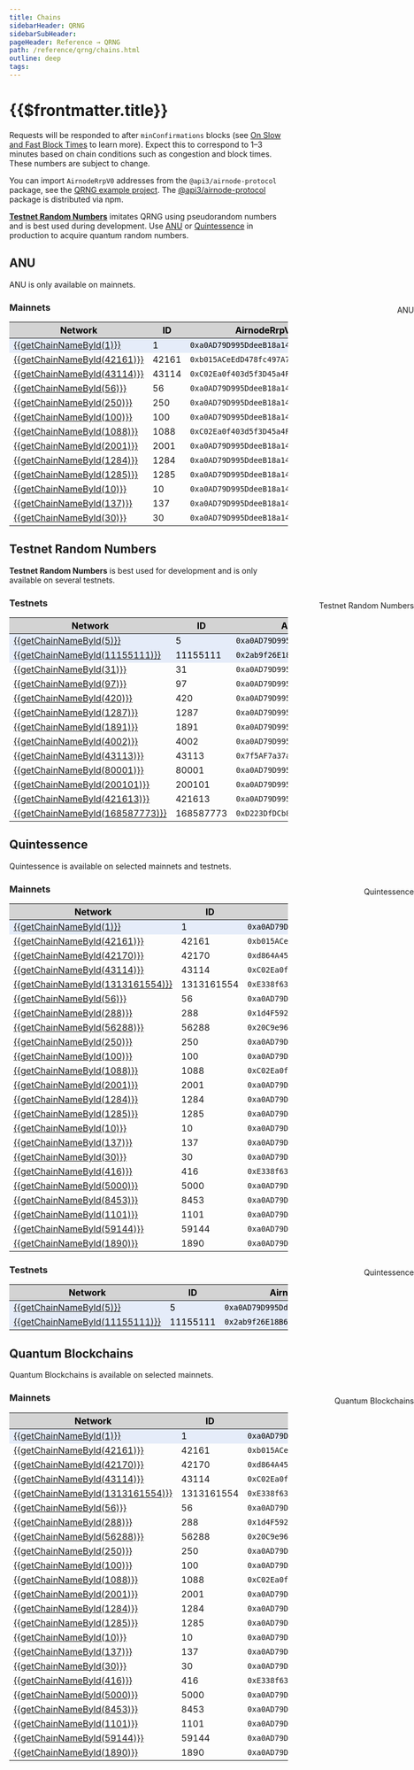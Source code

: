 ```yaml
---
title: Chains
sidebarHeader: QRNG
sidebarSubHeader:
pageHeader: Reference → QRNG
path: /reference/qrng/chains.html
outline: deep
tags:
---
```


<script setup lang="ts">
    import { CHAINS } from '@api3/chains';
    
    function getChainNameById(id) {
      const c = CHAINS.find((chain) => chain.id == id); // Could be string or number
      if (!c) {
        // handle bad id
        return `Chain ID ${id}`;
      }
      return c.name;
    }
</script>

<style>
  .mainnets th {
    word-wrap: break-word;
    text-align: center;
    color:black;
    background:lightgray !important;

  }
  .mainnets th  code { color:black;background: gray; }
  .mainnets tr:nth-child(1) td { color:black;background: #e5ecf9; }
  .mainnets tr:nth-child(1) td code { color:black;background: #e5ecf9; }
  
  .testnets th {
    word-wrap: break-word;
    text-align: center;
    color:black;
    background:lightgray !important;
  }

  .testnets tr:nth-child(1) { color:black;background: #e5ecf9; }
  .testnets tr:nth-child(1) td code { color:black;background: #e5ecf9; }
  .testnets tr:nth-child(2) { color:black;background: #e5ecf9; }
  .testnets tr:nth-child(2) td code { color:black;background: #e5ecf9; }
  

</style>

<PageHeader/>

<SearchHighlight/>

<FlexStartTag/>

# {{$frontmatter.title}}

Requests will be responded to after `minConfirmations` blocks (see
[On Slow and Fast Block Times](https://blog.ethereum.org/2015/09/14/on-slow-and-fast-block-times/)
to learn more). Expect this to correspond to 1–3 minutes based on chain
conditions such as congestion and block times. These numbers are subject to
change.

You can import `AirnodeRrpV0` addresses from the `@api3/airnode-protocol`
package, see the
[QRNG example project](https://github.com/api3dao/qrng-example). The
[@api3/airnode-protocol](https://www.npmjs.com/package/@api3/airnode-protocol)
package is distributed via npm.

[**Testnet Random Numbers**](/reference/qrng/chains.md#testnet-random-numbers)
imitates QRNG using pseudorandom numbers and is best used during development.
Use [ANU](/reference/qrng/chains.md#anu) or
[Quintessence](/reference/qrng/chains.md#quintessence) in production to acquire
quantum random numbers.

<!--
Do not use tabs to display the two tables below. Tabs does not support nested Vue components
beyond one level deep inside and element (i.e. <div>). See /dev/tabs.md
-->

<!-- "white-space: nowrap;" on the first row will cause the remaining rows
to not break as well.
-->

## ANU

ANU is only available on mainnets.

### Mainnets

<div class="mainnets">

<div style="position:absolute;right:0px;margin-top:-30px;">ANU</div>

| Network                                                                             | ID    | AirnodeRrpV0 Address                                                                                                 | minConfirmations |
| ----------------------------------------------------------------------------------- | ----- | -------------------------------------------------------------------------------------------------------------------- | ---------------- |
| [{{getChainNameById(1)}}](https://etherscan.io)                                     | 1     | <code>0xa0AD79D995DdeeB18a14eAef56A549A04e3Aa1Bd</code><CopyIcon text="0xa0AD79D995DdeeB18a14eAef56A549A04e3Aa1Bd"/> | 6                |
| [{{getChainNameById(42161)}}](https://arbiscan.io)                                  | 42161 | <code>0xb015ACeEdD478fc497A798Ab45fcED8BdEd08924</code><CopyIcon text="0xb015ACeEdD478fc497A798Ab45fcED8BdEd08924"/> | 25               |
| [{{getChainNameById(43114)}}](https://snowtrace.io/)                                | 43114 | <code>0xC02Ea0f403d5f3D45a4F1d0d817e7A2601346c9E</code><CopyIcon text="0xC02Ea0f403d5f3D45a4F1d0d817e7A2601346c9E"/> | 25               |
| [{{getChainNameById(56)}}](https://bscscan.com)                                     | 56    | <code>0xa0AD79D995DdeeB18a14eAef56A549A04e3Aa1Bd</code><CopyIcon text="0xa0AD79D995DdeeB18a14eAef56A549A04e3Aa1Bd"/> | 25               |
| [{{getChainNameById(250)}}](https://ftmscan.com)                                    | 250   | <code>0xa0AD79D995DdeeB18a14eAef56A549A04e3Aa1Bd</code><CopyIcon text="0xa0AD79D995DdeeB18a14eAef56A549A04e3Aa1Bd"/> | 80               |
| [{{getChainNameById(100)}}](https://gnosisscan.io)                                  | 100   | <code>0xa0AD79D995DdeeB18a14eAef56A549A04e3Aa1Bd</code><CopyIcon text="0xa0AD79D995DdeeB18a14eAef56A549A04e3Aa1Bd"/> | 15               |
| [{{getChainNameById(1088)}}](https://andromeda-explorer.metis.io)                   | 1088  | <code>0xC02Ea0f403d5f3D45a4F1d0d817e7A2601346c9E</code><CopyIcon text="0xC02Ea0f403d5f3D45a4F1d0d817e7A2601346c9E"/> | 12               |
| [{{getChainNameById(2001)}}](https://explorer-devnet-cardano-evm.c1.milkomeda.com/) | 2001  | <code>0xa0AD79D995DdeeB18a14eAef56A549A04e3Aa1Bd</code><CopyIcon text="0xa0AD79D995DdeeB18a14eAef56A549A04e3Aa1Bd"/> | 20               |
| [{{getChainNameById(1284)}}](https://moonscan.io)                                   | 1284  | <code>0xa0AD79D995DdeeB18a14eAef56A549A04e3Aa1Bd</code><CopyIcon text="0xa0AD79D995DdeeB18a14eAef56A549A04e3Aa1Bd"/> | 6                |
| [{{getChainNameById(1285)}}](https://moonriver.moonscan.io)                         | 1285  | <code>0xa0AD79D995DdeeB18a14eAef56A549A04e3Aa1Bd</code><CopyIcon text="0xa0AD79D995DdeeB18a14eAef56A549A04e3Aa1Bd"/> | 3                |
| [{{getChainNameById(10)}}](https://optimistic.etherscan.io)                         | 10    | <code>0xa0AD79D995DdeeB18a14eAef56A549A04e3Aa1Bd</code><CopyIcon text="0xa0AD79D995DdeeB18a14eAef56A549A04e3Aa1Bd"/> | 25               |
| [{{getChainNameById(137)}}](https://polygonscan.com)                                | 137   | <code>0xa0AD79D995DdeeB18a14eAef56A549A04e3Aa1Bd</code><CopyIcon text="0xa0AD79D995DdeeB18a14eAef56A549A04e3Aa1Bd"/> | 20               |
| [{{getChainNameById(30)}}](https://explorer.rsk.co)                                 | 30    | <code>0xa0AD79D995DdeeB18a14eAef56A549A04e3Aa1Bd</code><CopyIcon text="0xa0AD79D995DdeeB18a14eAef56A549A04e3Aa1Bd"/> | 3                |

</div>

## Testnet Random Numbers

**Testnet Random Numbers** is best used for development and is only available on
several testnets.

### Testnets

<div class="testnets">

<div style="position:absolute;right:0px;margin-top:-30px;">Testnet Random Numbers</div>

| Network                                                                               | ID        | AirnodeRrpV0 Address                                                                                                 | minConfirmations |
| ------------------------------------------------------------------------------------- | --------- | -------------------------------------------------------------------------------------------------------------------- | ---------------- |
| [{{getChainNameById(5)}}](https://goerli.etherscan.io)                                | 5         | <code>0xa0AD79D995DdeeB18a14eAef56A549A04e3Aa1Bd</code><CopyIcon text="0xa0AD79D995DdeeB18a14eAef56A549A04e3Aa1Bd"/> | 1                |
| [{{getChainNameById(11155111)}}](https://sepolia.etherscan.io)                        | 11155111  | <code>0x2ab9f26E18B64848cd349582ca3B55c2d06f507d</code><CopyIcon text="0x2ab9f26E18B64848cd349582ca3B55c2d06f507d"/> | 1                |
| [{{getChainNameById(31)}}](https://explorer.testnet.rsk.co)                           | 31        | <code>0xa0AD79D995DdeeB18a14eAef56A549A04e3Aa1Bd</code><CopyIcon text="0xa0AD79D995DdeeB18a14eAef56A549A04e3Aa1Bd"/> | 1                |
| [{{getChainNameById(97)}}](https://testnet.bscscan.com)                               | 97        | <code>0xa0AD79D995DdeeB18a14eAef56A549A04e3Aa1Bd</code><CopyIcon text="0xa0AD79D995DdeeB18a14eAef56A549A04e3Aa1Bd"/> | 1                |
| [{{getChainNameById(420)}}](https://goerli-optimism.etherscan.io)                     | 420       | <code>0xa0AD79D995DdeeB18a14eAef56A549A04e3Aa1Bd</code><CopyIcon text="0xa0AD79D995DdeeB18a14eAef56A549A04e3Aa1Bd"/> | 1                |
| [{{getChainNameById(1287)}}](https://moonbase.moonscan.io)                            | 1287      | <code>0xa0AD79D995DdeeB18a14eAef56A549A04e3Aa1Bd</code><CopyIcon text="0xa0AD79D995DdeeB18a14eAef56A549A04e3Aa1Bd"/> | 1                |
| [{{getChainNameById(1891)}}](https://pegasus.lightlink.io/)                           | 1891      | <code>0xa0AD79D995DdeeB18a14eAef56A549A04e3Aa1Bd</code><CopyIcon text="0xa0AD79D995DdeeB18a14eAef56A549A04e3Aa1Bd"/> | 10               |
| [{{getChainNameById(4002)}}](https://testnet.ftmscan.com)                             | 4002      | <code>0xa0AD79D995DdeeB18a14eAef56A549A04e3Aa1Bd</code><CopyIcon text="0xa0AD79D995DdeeB18a14eAef56A549A04e3Aa1Bd"/> | 1                |
| [{{getChainNameById(43113)}}](https://testnet.snowtrace.io)                           | 43113     | <code>0x7f5AF7a37a33898544717AAa6c35c111dCe95b28</code><CopyIcon text="0x7f5AF7a37a33898544717AAa6c35c111dCe95b28"/> | 1                |
| [{{getChainNameById(80001)}}](https://mumbai.polygonscan.com)                         | 80001     | <code>0xa0AD79D995DdeeB18a14eAef56A549A04e3Aa1Bd</code><CopyIcon text="0xa0AD79D995DdeeB18a14eAef56A549A04e3Aa1Bd"/> | 1                |
| [{{getChainNameById(200101)}}](https://explorer-devnet-cardano-evm.c1.milkomeda.com/) | 200101    | <code>0xa0AD79D995DdeeB18a14eAef56A549A04e3Aa1Bd</code><CopyIcon text="0xa0AD79D995DdeeB18a14eAef56A549A04e3Aa1Bd"/> | 1                |
| [{{getChainNameById(421613)}}](https://goerli.arbiscan.io/)                           | 421613    | <code>0xa0AD79D995DdeeB18a14eAef56A549A04e3Aa1Bd</code><CopyIcon text="0xa0AD79D995DdeeB18a14eAef56A549A04e3Aa1Bd"/> | 1                |
| [{{getChainNameById(168587773)}}](https://testnet.blastscan.io)                       | 168587773 | <code>0xD223DfDCb888CA1539bb3459a83c543A1608F038</code><CopyIcon text="0xD223DfDCb888CA1539bb3459a83c543A1608F038"/> | 1                |

</div>

## Quintessence

Quintessence is available on selected mainnets and testnets.

### Mainnets

<div class="mainnets">

<div style="position:absolute;right:0px;margin-top:-30px;">Quintessence</div>

| Network                                                                             | ID         | AirnodeRrpV0 Address                                                                                                 | minConfirmations |
| ----------------------------------------------------------------------------------- | ---------- | -------------------------------------------------------------------------------------------------------------------- | ---------------- |
| [{{getChainNameById(1)}}](https://etherscan.io)                                     | 1          | <code>0xa0AD79D995DdeeB18a14eAef56A549A04e3Aa1Bd</code><CopyIcon text="0xa0AD79D995DdeeB18a14eAef56A549A04e3Aa1Bd"/> | 6                |
| [{{getChainNameById(42161)}}](https://arbiscan.io)                                  | 42161      | <code>0xb015ACeEdD478fc497A798Ab45fcED8BdEd08924</code><CopyIcon text="0xb015ACeEdD478fc497A798Ab45fcED8BdEd08924"/> | 25               |
| [{{getChainNameById(42170)}}](https://nova.arbiscan.io)                             | 42170      | <code>0xd864A45334C7a632cA9149993682354D7f967F28</code><CopyIcon text="0xd864A45334C7a632cA9149993682354D7f967F28"/> | 25               |
| [{{getChainNameById(43114)}}](https://snowtrace.io/)                                | 43114      | <code>0xC02Ea0f403d5f3D45a4F1d0d817e7A2601346c9E</code><CopyIcon text="0xC02Ea0f403d5f3D45a4F1d0d817e7A2601346c9E"/> | 25               |
| [{{getChainNameById(1313161554)}}](https://explorer.mainnet.aurora.dev)             | 1313161554 | <code>0xE338f63170c42bA0d2a888f18F6185369779009c</code><CopyIcon text="0xE338f63170c42bA0d2a888f18F6185369779009c"/> | 25               |
| [{{getChainNameById(56)}}](https://bscscan.com)                                     | 56         | <code>0xa0AD79D995DdeeB18a14eAef56A549A04e3Aa1Bd</code><CopyIcon text="0xa0AD79D995DdeeB18a14eAef56A549A04e3Aa1Bd"/> | 25               |
| [{{getChainNameById(288)}}](https://bobascan.com)                                   | 288        | <code>0x1d4F592E0723e03bed2Ff6d78F3CEe6750f08B38</code><CopyIcon text="0x1d4F592E0723e03bed2Ff6d78F3CEe6750f08B38"/> | 10               |
| [{{getChainNameById(56288)}}](https://blockexplorer.bnb.boba.network)               | 56288      | <code>0x20C9e9610d4e719a39F82893b3f42e2730F42778</code><CopyIcon text="0x20C9e9610d4e719a39F82893b3f42e2730F42778"/> | 25               |
| [{{getChainNameById(250)}}](https://ftmscan.com)                                    | 250        | <code>0xa0AD79D995DdeeB18a14eAef56A549A04e3Aa1Bd</code><CopyIcon text="0xa0AD79D995DdeeB18a14eAef56A549A04e3Aa1Bd"/> | 80               |
| [{{getChainNameById(100)}}](https://gnosisscan.io)                                  | 100        | <code>0xa0AD79D995DdeeB18a14eAef56A549A04e3Aa1Bd</code><CopyIcon text="0xa0AD79D995DdeeB18a14eAef56A549A04e3Aa1Bd"/> | 15               |
| [{{getChainNameById(1088)}}](https://andromeda-explorer.metis.io)                   | 1088       | <code>0xC02Ea0f403d5f3D45a4F1d0d817e7A2601346c9E</code><CopyIcon text="0xC02Ea0f403d5f3D45a4F1d0d817e7A2601346c9E"/> | 12               |
| [{{getChainNameById(2001)}}](https://explorer-devnet-cardano-evm.c1.milkomeda.com/) | 2001       | <code>0xa0AD79D995DdeeB18a14eAef56A549A04e3Aa1Bd</code><CopyIcon text="0xa0AD79D995DdeeB18a14eAef56A549A04e3Aa1Bd"/> | 20               |
| [{{getChainNameById(1284)}}](https://moonscan.io)                                   | 1284       | <code>0xa0AD79D995DdeeB18a14eAef56A549A04e3Aa1Bd</code><CopyIcon text="0xa0AD79D995DdeeB18a14eAef56A549A04e3Aa1Bd"/> | 6                |
| [{{getChainNameById(1285)}}](https://moonriver.moonscan.io)                         | 1285       | <code>0xa0AD79D995DdeeB18a14eAef56A549A04e3Aa1Bd</code><CopyIcon text="0xa0AD79D995DdeeB18a14eAef56A549A04e3Aa1Bd"/> | 3                |
| [{{getChainNameById(10)}}](https://optimistic.etherscan.io)                         | 10         | <code>0xa0AD79D995DdeeB18a14eAef56A549A04e3Aa1Bd</code><CopyIcon text="0xa0AD79D995DdeeB18a14eAef56A549A04e3Aa1Bd"/> | 25               |
| [{{getChainNameById(137)}}](https://polygonscan.com)                                | 137        | <code>0xa0AD79D995DdeeB18a14eAef56A549A04e3Aa1Bd</code><CopyIcon text="0xa0AD79D995DdeeB18a14eAef56A549A04e3Aa1Bd"/> | 20               |
| [{{getChainNameById(30)}}](https://explorer.rsk.co)                                 | 30         | <code>0xa0AD79D995DdeeB18a14eAef56A549A04e3Aa1Bd</code><CopyIcon text="0xa0AD79D995DdeeB18a14eAef56A549A04e3Aa1Bd"/> | 3                |
| [{{getChainNameById(416)}}](https://explorer.sx.technology)                         | 416        | <code>0xE338f63170c42bA0d2a888f18F6185369779009c</code><CopyIcon text="0xE338f63170c42bA0d2a888f18F6185369779009c"/> | 20               |
| [{{getChainNameById(5000)}}](https://explorer.mantle.xyz/)                          | 5000       | <code>0xa0AD79D995DdeeB18a14eAef56A549A04e3Aa1Bd</code><CopyIcon text="0xa0AD79D995DdeeB18a14eAef56A549A04e3Aa1Bd"/> | 10               |
| [{{getChainNameById(8453)}}](https://basescan.org/)                                 | 8453       | <code>0xa0AD79D995DdeeB18a14eAef56A549A04e3Aa1Bd</code><CopyIcon text="0xa0AD79D995DdeeB18a14eAef56A549A04e3Aa1Bd"/> | 10               |
| [{{getChainNameById(1101)}}](https://zkevm.polygonscan.com/)                        | 1101       | <code>0xa0AD79D995DdeeB18a14eAef56A549A04e3Aa1Bd</code><CopyIcon text="0xa0AD79D995DdeeB18a14eAef56A549A04e3Aa1Bd"/> | 10               |
| [{{getChainNameById(59144)}}](https://lineascan.build/)                             | 59144      | <code>0xa0AD79D995DdeeB18a14eAef56A549A04e3Aa1Bd</code><CopyIcon text="0xa0AD79D995DdeeB18a14eAef56A549A04e3Aa1Bd"/> | 10               |
| [{{getChainNameById(1890)}}](https://phoenix.lightlink.io/)                         | 1890       | <code>0xa0AD79D995DdeeB18a14eAef56A549A04e3Aa1Bd</code><CopyIcon text="0xa0AD79D995DdeeB18a14eAef56A549A04e3Aa1Bd"/> | 10               |

</div>

### Testnets

<div class="testnets">

<div style="position:absolute;right:0px;margin-top:-30px;">Quintessence</div>

| Network                                                        | ID       | AirnodeRrpV0 Address                                                                                                 | minConfirmations |
| -------------------------------------------------------------- | -------- | -------------------------------------------------------------------------------------------------------------------- | ---------------- |
| [{{getChainNameById(5)}}](https://goerli.etherscan.io)         | 5        | <code>0xa0AD79D995DdeeB18a14eAef56A549A04e3Aa1Bd</code><CopyIcon text="0xa0AD79D995DdeeB18a14eAef56A549A04e3Aa1Bd"/> | 1                |
| [{{getChainNameById(11155111)}}](https://sepolia.etherscan.io) | 11155111 | <code>0x2ab9f26E18B64848cd349582ca3B55c2d06f507d</code><CopyIcon text="0x2ab9f26E18B64848cd349582ca3B55c2d06f507d"/> | 1                |

</div>

## Quantum Blockchains

Quantum Blockchains is available on selected mainnets.

### Mainnets

<div class="mainnets">

<div style="position:absolute;right:0px;margin-top:-30px;">Quantum Blockchains</div>

| Network                                                                             | ID         | AirnodeRrpV0 Address                                                                                                 | minConfirmations |
| ----------------------------------------------------------------------------------- | ---------- | -------------------------------------------------------------------------------------------------------------------- | ---------------- |
| [{{getChainNameById(1)}}](https://etherscan.io)                                     | 1          | <code>0xa0AD79D995DdeeB18a14eAef56A549A04e3Aa1Bd</code><CopyIcon text="0xa0AD79D995DdeeB18a14eAef56A549A04e3Aa1Bd"/> | 6                |
| [{{getChainNameById(42161)}}](https://arbiscan.io)                                  | 42161      | <code>0xb015ACeEdD478fc497A798Ab45fcED8BdEd08924</code><CopyIcon text="0xb015ACeEdD478fc497A798Ab45fcED8BdEd08924"/> | 25               |
| [{{getChainNameById(42170)}}](https://nova.arbiscan.io)                             | 42170      | <code>0xd864A45334C7a632cA9149993682354D7f967F28</code><CopyIcon text="0xd864A45334C7a632cA9149993682354D7f967F28"/> | 25               |
| [{{getChainNameById(43114)}}](https://snowtrace.io/)                                | 43114      | <code>0xC02Ea0f403d5f3D45a4F1d0d817e7A2601346c9E</code><CopyIcon text="0xC02Ea0f403d5f3D45a4F1d0d817e7A2601346c9E"/> | 25               |
| [{{getChainNameById(1313161554)}}](https://explorer.mainnet.aurora.dev)             | 1313161554 | <code>0xE338f63170c42bA0d2a888f18F6185369779009c</code><CopyIcon text="0xE338f63170c42bA0d2a888f18F6185369779009c"/> | 25               |
| [{{getChainNameById(56)}}](https://bscscan.com)                                     | 56         | <code>0xa0AD79D995DdeeB18a14eAef56A549A04e3Aa1Bd</code><CopyIcon text="0xa0AD79D995DdeeB18a14eAef56A549A04e3Aa1Bd"/> | 25               |
| [{{getChainNameById(288)}}](https://bobascan.com)                                   | 288        | <code>0x1d4F592E0723e03bed2Ff6d78F3CEe6750f08B38</code><CopyIcon text="0x1d4F592E0723e03bed2Ff6d78F3CEe6750f08B38"/> | 10               |
| [{{getChainNameById(56288)}}](https://blockexplorer.bnb.boba.network)               | 56288      | <code>0x20C9e9610d4e719a39F82893b3f42e2730F42778</code><CopyIcon text="0x20C9e9610d4e719a39F82893b3f42e2730F42778"/> | 25               |
| [{{getChainNameById(250)}}](https://ftmscan.com)                                    | 250        | <code>0xa0AD79D995DdeeB18a14eAef56A549A04e3Aa1Bd</code><CopyIcon text="0xa0AD79D995DdeeB18a14eAef56A549A04e3Aa1Bd"/> | 80               |
| [{{getChainNameById(100)}}](https://gnosisscan.io)                                  | 100        | <code>0xa0AD79D995DdeeB18a14eAef56A549A04e3Aa1Bd</code><CopyIcon text="0xa0AD79D995DdeeB18a14eAef56A549A04e3Aa1Bd"/> | 15               |
| [{{getChainNameById(1088)}}](https://andromeda-explorer.metis.io)                   | 1088       | <code>0xC02Ea0f403d5f3D45a4F1d0d817e7A2601346c9E</code><CopyIcon text="0xC02Ea0f403d5f3D45a4F1d0d817e7A2601346c9E"/> | 12               |
| [{{getChainNameById(2001)}}](https://explorer-devnet-cardano-evm.c1.milkomeda.com/) | 2001       | <code>0xa0AD79D995DdeeB18a14eAef56A549A04e3Aa1Bd</code><CopyIcon text="0xa0AD79D995DdeeB18a14eAef56A549A04e3Aa1Bd"/> | 20               |
| [{{getChainNameById(1284)}}](https://moonscan.io)                                   | 1284       | <code>0xa0AD79D995DdeeB18a14eAef56A549A04e3Aa1Bd</code><CopyIcon text="0xa0AD79D995DdeeB18a14eAef56A549A04e3Aa1Bd"/> | 6                |
| [{{getChainNameById(1285)}}](https://moonriver.moonscan.io)                         | 1285       | <code>0xa0AD79D995DdeeB18a14eAef56A549A04e3Aa1Bd</code><CopyIcon text="0xa0AD79D995DdeeB18a14eAef56A549A04e3Aa1Bd"/> | 3                |
| [{{getChainNameById(10)}}](https://optimistic.etherscan.io)                         | 10         | <code>0xa0AD79D995DdeeB18a14eAef56A549A04e3Aa1Bd</code><CopyIcon text="0xa0AD79D995DdeeB18a14eAef56A549A04e3Aa1Bd"/> | 25               |
| [{{getChainNameById(137)}}](https://polygonscan.com)                                | 137        | <code>0xa0AD79D995DdeeB18a14eAef56A549A04e3Aa1Bd</code><CopyIcon text="0xa0AD79D995DdeeB18a14eAef56A549A04e3Aa1Bd"/> | 20               |
| [{{getChainNameById(30)}}](https://explorer.rsk.co)                                 | 30         | <code>0xa0AD79D995DdeeB18a14eAef56A549A04e3Aa1Bd</code><CopyIcon text="0xa0AD79D995DdeeB18a14eAef56A549A04e3Aa1Bd"/> | 3                |
| [{{getChainNameById(416)}}](https://explorer.sx.technology)                         | 416        | <code>0xE338f63170c42bA0d2a888f18F6185369779009c</code><CopyIcon text="0xE338f63170c42bA0d2a888f18F6185369779009c"/> | 20               |
| [{{getChainNameById(5000)}}](https://explorer.mantle.xyz/)                          | 5000       | <code>0xa0AD79D995DdeeB18a14eAef56A549A04e3Aa1Bd</code><CopyIcon text="0xa0AD79D995DdeeB18a14eAef56A549A04e3Aa1Bd"/> | 10               |
| [{{getChainNameById(8453)}}](https://basescan.org/)                                 | 8453       | <code>0xa0AD79D995DdeeB18a14eAef56A549A04e3Aa1Bd</code><CopyIcon text="0xa0AD79D995DdeeB18a14eAef56A549A04e3Aa1Bd"/> | 10               |
| [{{getChainNameById(1101)}}](https://zkevm.polygonscan.com/)                        | 1101       | <code>0xa0AD79D995DdeeB18a14eAef56A549A04e3Aa1Bd</code><CopyIcon text="0xa0AD79D995DdeeB18a14eAef56A549A04e3Aa1Bd"/> | 10               |
| [{{getChainNameById(59144)}}](https://lineascan.build/)                             | 59144      | <code>0xa0AD79D995DdeeB18a14eAef56A549A04e3Aa1Bd</code><CopyIcon text="0xa0AD79D995DdeeB18a14eAef56A549A04e3Aa1Bd"/> | 10               |
| [{{getChainNameById(1890)}}](https://phoenix.lightlink.io/)                         | 1890       | <code>0xa0AD79D995DdeeB18a14eAef56A549A04e3Aa1Bd</code><CopyIcon text="0xa0AD79D995DdeeB18a14eAef56A549A04e3Aa1Bd"/> | 10               |

</div>

<FlexEndTag/>
